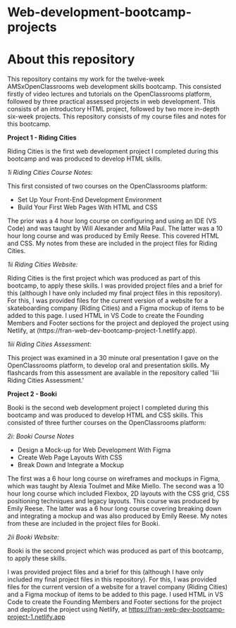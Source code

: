 # Web-development-bootcamp-projects

<h1> About this repository </h1>

<p>This repository contains my work for the twelve-week AMSxOpenClassrooms web development skills bootcamp. This consisted firstly of video lectures and tutorials on the OpenClassrooms platform, followed by three practical assessed projects in web development. This consists of an introductory HTML project, followed by two more in-depth six-week projects. This repository consists of my course files and notes for this bootcamp.</p>  

<strong> Project 1 - Riding Cities </strong>

<p> Riding Cities is the first web development project I completed during this bootcamp and was produced to develop HTML skills. </p>

<p><em>1i Riding Cities Course Notes:</em></p>

This first consisted of two courses on the OpenClassrooms platform:</p>
  <ul>
    <li>Set Up Your Front-End Development Environment</li> 
    <li>Build Your First Web Pages With HTML and CSS</li>

  </ul> 
<p>The prior was a 4 hour long course on configuring and using an IDE (VS Code) and was taught by Will Alexander and Mila Paul. The latter was a 10 hour long course and was produced by Emily Reese. This covered HTML and CSS. My notes from these are included in the project files for Riding Cities.</p>

<p><em>1ii Riding Cities Website:</em></p>
<p> Riding Cities is the first project which was produced as part of this bootcamp, to apply these skills. I was provided project files and a brief for this (although I have only included my final project files in this repository). For this, I was provided files for the current version of a website for a skateboarding company (Riding Cities) and a Figma mockup of items to be added to this page. I used HTML in VS Code to create the Founding Members and Footer sections for the project and deployed the project using Netlify, at (https://fran-web-dev-bootcamp-project-1.netlify.app). </p>

<p><em>1iii Riding Cities Assessment:</em></p>

<p> This project was examined in a 30 minute oral presentation I gave on the OpenClassrooms platform, to develop oral and presentation skills. My flashcards from this assessment are available in the repository called '1iii Riding Cities Assessment.' </p>

<strong> Project 2 - Booki </strong>

<p> Booki is the second web development project I completed during this bootcamp and was produced to develop HTML and CSS skills. This consisted of three further courses on the OpenClassrooms platform:</p>

<p> <em> 2i: Booki Course Notes </em> </p>
  <ul>
    <li>Design a Mock-up for Web Development With Figma</li>
    <li>Create Web Page Layouts With CSS</li>
    <li>Break Down and Integrate a Mockup</li>
  </ul> 
<p> The first was a 6 hour long course on wireframes and mockups in Figma, which was taught by Alexia Toulmet and Mike Miello. The second was a 10 hour long course which included Flexbox, 2D layouts with the CSS grid, CSS positioning techniques and legacy layouts. This course was produced by Emily Reese. The latter was a 6 hour long course covering breaking down and integrating a mockup and was also produced by Emily Reese. My notes from these are included in the project files for Booki.
</p>
<p> <em> 2ii Booki Website: </em> </p>
<p> Booki is the second project which was produced as part of this bootcamp, to apply these skills.


 I was provided project files and a brief for this (although I have only included my final project files in this repository). For this, I was provided files for the current version of a website for a travel company (Riding Cities) and a Figma mockup of items to be added to this page. I used HTML in VS Code to create the Founding Members and Footer sections for the project and deployed the project using Netlify, at https://fran-web-dev-bootcamp-project-1.netlify.app </p>


